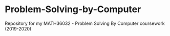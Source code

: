 # Problem-Solving-by-Computer
Repository for my MATH36032 - Problem Solving By Computer coursework (2019-2020)
